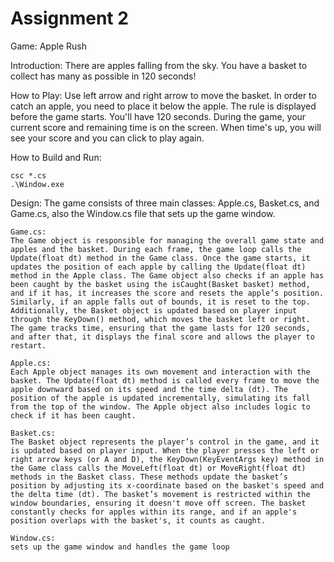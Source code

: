 # Assignment 2

Game: Apple Rush

Introduction: There are apples falling from the sky. You have a basket to collect has many as possible in 120 seconds!

How to Play: Use left arrow and right arrow to move the basket. In order to catch an apple, you need to place it below the apple. The rule is displayed before the game starts. You'll have 120 seconds. During the game, your current score and remaining time is on the screen. When time's up, you will see your score and you can click to play again.

How to Build and Run:
	
 	csc *.cs
	.\Window.exe



Design:
	The game consists of three main classes: Apple.cs, Basket.cs, and Game.cs, also the Window.cs file that sets up the game window.

	Game.cs:
	The Game object is responsible for managing the overall game state and apples and the basket. During each frame, the game loop calls the Update(float dt) method in the Game class. Once the game starts, it updates the position of each apple by calling the Update(float dt) method in the Apple class. The Game object also checks if an apple has been caught by the basket using the isCaught(Basket basket) method, and if it has, it increases the score and resets the apple’s position. Similarly, if an apple falls out of bounds, it is reset to the top. Additionally, the Basket object is updated based on player input through the KeyDown() method, which moves the basket left or right. The game tracks time, ensuring that the game lasts for 120 seconds, and after that, it displays the final score and allows the player to restart.

	Apple.cs:
	Each Apple object manages its own movement and interaction with the basket. The Update(float dt) method is called every frame to move the apple downward based on its speed and the time delta (dt). The position of the apple is updated incrementally, simulating its fall from the top of the window. The Apple object also includes logic to check if it has been caught.

	Basket.cs:
	The Basket object represents the player’s control in the game, and it is updated based on player input. When the player presses the left or right arrow keys (or A and D), the KeyDown(KeyEventArgs key) method in the Game class calls the MoveLeft(float dt) or MoveRight(float dt) methods in the Basket class. These methods update the basket’s position by adjusting its x-coordinate based on the basket's speed and the delta time (dt). The basket’s movement is restricted within the window boundaries, ensuring it doesn't move off screen. The basket constantly checks for apples within its range, and if an apple's position overlaps with the basket's, it counts as caught.

	Window.cs:
	sets up the game window and handles the game loop
